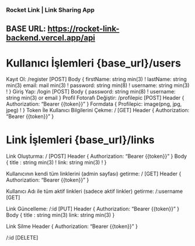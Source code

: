 ### Rocket Link | Link Sharing App

## BASE URL: https://rocket-link-backend.vercel.app/api

# Kullanıcı İşlemleri   {base_url}/users
Kayıt Ol:
/register   [POST]
Body {
	firstName: string min(3) !
	lastName: string min(3) 
	email: mail min(3) !
	password: string min(8) !
	username: string min(3) !
}
Giriş Yap: 
/login  [POST]
Body {
password: string min(8) !
	username: string min(3) or email
}
Profil Fotorafı Değiştir:
/profilepic  [POST]
Header {
	Authorization: “Bearer {{token}}”
}
Formdata {
	Profilepic: image(png, jpg, jpeg) !
}
Token İle Kullanıcı Bilgilerini Çekme:
/   [GET]
Header {
	Authorization: “Bearer {{token}}”
}



# Link İşlemleri   {base_url}/links
Link Oluşturma:
/   [POST]
Header {
	Authorization: “Bearer {{token}}” }
Body {
	title :  string min(3) !
	link: string min(3) !
}

Kullanıcının kendi tüm linklerini (admin sayfası) getirme:
/   [GET]
Header {
	Authorization: “Bearer {{token}}” }


Kullanıcı Adı ile tüm aktif linkleri (sadece aktif linkler) getirme:
/:username   [GET]


Link Güncelleme:
/:id [PUT]
Header {
	Authorization: “Bearer {{token}}” }
Body {
title :  string min(3)
	link: string min(3) 
}

Link Silme
Header {
	Authorization: “Bearer {{token}}” }

/:id  [DELETE]
